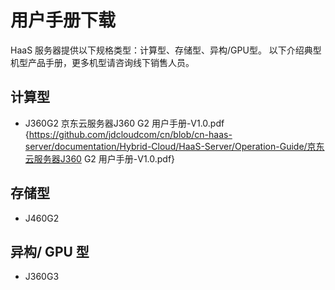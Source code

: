 # **用户手册下载**

HaaS 服务器提供以下规格类型：计算型、存储型、异构/GPU型。 以下介绍典型机型产品手册，更多机型请咨询线下销售人员。

## **计算型**
- J360G2  京东云服务器J360 G2 用户手册-V1.0.pdf {https://github.com/jdcloudcom/cn/blob/cn-haas-server/documentation/Hybrid-Cloud/HaaS-Server/Operation-Guide/京东云服务器J360 G2 用户手册-V1.0.pdf}

## **存储型**
- J460G2

## **异构/ GPU 型**
- J360G3
